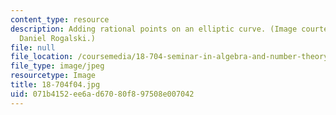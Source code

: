 ```yaml
---
content_type: resource
description: Adding rational points on an elliptic curve. (Image courtesy of Prof.
  Daniel Rogalski.)
file: null
file_location: /coursemedia/18-704-seminar-in-algebra-and-number-theory-rational-points-on-elliptic-curves-fall-2004/071b4152ee6ad67080f897508e007042_18-704f04.jpg
file_type: image/jpeg
resourcetype: Image
title: 18-704f04.jpg
uid: 071b4152-ee6a-d670-80f8-97508e007042
---
```

